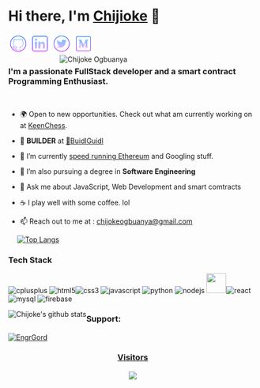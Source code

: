 # Hi there, I'm [Chijioke](https://github.com/EngrGord) 👋


[<img src='media/icons8-github.svg' alt='github' height='40'>](https://github.com/EngrGord)    [<img src='media/icons8-linkedin.svg' alt='linkedin' height='40'>](https://www.linkedin.com/in/chijoke-ogbuanya/)  [<img src='media/icons8-twitter-circled.svg' alt='twitter' height='40'>](https://twitter.com/chijoke_)  [<img src='media/icons8-medium-new.svg' alt='medium' height='40'>](https://medium.com/@engrgord)
<br />
<img alt="Chijoke Ogbuanya" align="right" src="https://raw.github.com/EngrGord/EngrGord/master/pngwing.com.png" width="400px"/>

<h3>I'm a passionate <strong>FullStack developer</strong> and a <strong>smart contract Programming Enthusiast</strong>.</h3>

<br/>


- 🌍 Open to new opportunities. Check out what am currently working on at [KeenChess](https://keen-chess.vercel.app/).

- 🤖 <strong>BUILDER</strong> at [🏰️BuidlGuidl](https://bazaar.buidlguidl.com/builders/0x1E8c64Fd8F94da1d0E23853118B7F73a7B467209)

- 🔭 I’m currently [speed running Ethereum](https://speedrunethereum.com/builders/0x1E8c64Fd8F94da1d0E23853118B7F73a7B467209) and Googling stuff.<br/>

- 🌱 I’m also pursuing a degree in <strong>Software Engineering</strong>

- 🤔 Ask me about JavaScript, Web Development and smart comtracts

- ☕ I play well with some coffee. lol

- :mailbox: Reach out to me at : chijokeogbuanya@gmail.com<br/>

<a href='https://github.com/pricing'></a> 
[![Top Langs](https://github-readme-stats.vercel.app/api/top-langs/?username=EngrGord&layout=compact&theme=github_dark&count_private=true)](https://github.com/EngrGord/github-readme-stats)

<h3>Tech Stack</h3>
<p align="left">
 <img src="https://img.icons8.com/color/48/000000/c-plus-plus-logo.png"  alt="cplusplus" width="40" height="40"/>  <img src="https://img.icons8.com/color/48/000000/html-5.png" alt="html5" width="40" height="40"/><img src="https://img.icons8.com/color/48/000000/css3.png" alt="css3" width="40" height="40"/> <img src="https://img.icons8.com/color/48/000000/javascript.png" alt="javascript" width="40" height="40"/> <img src="https://img.icons8.com/ultraviolet/40/000000/react.png" alt="python" width="40" height="40"/> 
 <img src="https://img.icons8.com/color/48/000000/nodejs.png" width="40" height="40" alt="nodejs" /> <img src="https://img.icons8.com/color/48/000000/mongodb.png" width="40" height="40" /><img src="https://img.icons8.com/color/40/000000/python.png" alt="react" width="40" height="40"/> <img src="https://img.icons8.com/ios/50/000000/mysql-logo.png" alt="mysql" width="40" height="40"/> 
 <img src="https://img.icons8.com/color/48/000000/firebase.png" alt="firebase" width="40" height="40"/>

 </p>
<p align = 'center'> 
<a href="https://github.com/EngrGord/EngrGord">
  <img align="left" src="https://github-readme-stats.anuraghazra1.vercel.app/api?username=EngrGord&count_private=true&theme=" alt="Chijoke's github stats" />
</a>
  <h3 align="left">Support:</h3>
<p><a href="https://www.buymeacoffee.com/chijioke"> <img align="center" src="https://cdn.buymeacoffee.com/buttons/v2/default-yellow.png" height="50" width="210" alt="EngrGord"</p>
 
 <div width='100%'>
 <h3 align="center"> Visitors</h3>
<p align="center">
  <a href="https://github.com/EngrGord/github-profile-count">
    <img align="center" src="https://profile-counter.glitch.me/{EngrGord}/count.svg" />
    </a>
  </p>
 </div>
